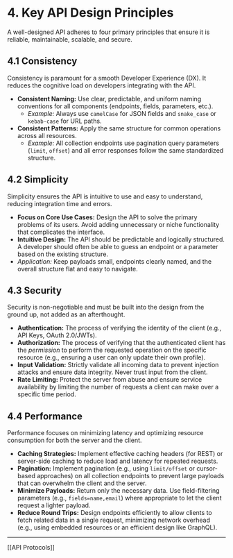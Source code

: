 # 4. Key API Design Principles

A well-designed API adheres to four primary principles that ensure it is reliable, maintainable, scalable, and secure.

## 4.1 Consistency

Consistency is paramount for a smooth Developer Experience (DX). It reduces the cognitive load on developers integrating with the API.

- **Consistent Naming:** Use clear, predictable, and uniform naming conventions for all components (endpoints, fields, parameters, etc.).
    - _Example:_ Always use `camelCase` for JSON fields and `snake_case` or `kebab-case` for URL paths.
- **Consistent Patterns:** Apply the same structure for common operations across all resources.
    - _Example:_ All collection endpoints use pagination query parameters (`limit`, `offset`) and all error responses follow the same standardized structure.

## 4.2 Simplicity

Simplicity ensures the API is intuitive to use and easy to understand, reducing integration time and errors.

- **Focus on Core Use Cases:** Design the API to solve the primary problems of its users. Avoid adding unnecessary or niche functionality that complicates the interface.
- **Intuitive Design:** The API should be predictable and logically structured. A developer should often be able to guess an endpoint or a parameter based on the existing structure.
- _Application:_ Keep payloads small, endpoints clearly named, and the overall structure flat and easy to navigate.

## 4.3 Security

Security is non-negotiable and must be built into the design from the ground up, not added as an afterthought.

- **Authentication:** The process of verifying the identity of the client (e.g., API Keys, OAuth 2.0/JWTs).
- **Authorization:** The process of verifying that the authenticated client has the _permission_ to perform the requested operation on the specific resource (e.g., ensuring a user can only update their own profile).
- **Input Validation:** Strictly validate all incoming data to prevent injection attacks and ensure data integrity. Never trust input from the client.
- **Rate Limiting:** Protect the server from abuse and ensure service availability by limiting the number of requests a client can make over a specific time period.

## 4.4 Performance

Performance focuses on minimizing latency and optimizing resource consumption for both the server and the client.

- **Caching Strategies:** Implement effective caching headers (for REST) or server-side caching to reduce load and latency for repeated requests.
- **Pagination:** Implement pagination (e.g., using `limit/offset` or cursor-based approaches) on all collection endpoints to prevent large payloads that can overwhelm the client and the server.
- **Minimize Payloads:** Return only the necessary data. Use field-filtering parameters (e.g., `fields=name,email`) where appropriate to let the client request a lighter payload.
- **Reduce Round Trips:** Design endpoints efficiently to allow clients to fetch related data in a single request, minimizing network overhead (e.g., using embedded resources or an efficient design like GraphQL).

---

[[API Protocols]]